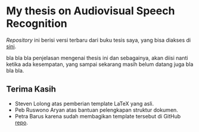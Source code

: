 My thesis on Audiovisual Speech Recognition
============================================

_Repository_ ini berisi versi terbaru dari buku tesis saya, yang bisa diakses di [sini](https://github.com/gugylucky/thesis/tree/master/src/build/thesis.pdf).

bla bla bla penjelasan mengenai thesis ini dan sebagainya, akan diisi nanti ketika ada kesempatan, yang sampai sekarang masih belum datang juga bla bla bla.


Terima Kasih
-----------

* Steven Lolong atas pemberian template LaTeX yang asli.
* Peb Ruswono Aryan atas bantuan pelengkapan struktur dokumen.
* Petra Barus karena sudah membagikan template tersebut di GitHub [repo](https://github.com/petrabarus/if-itb-latex).